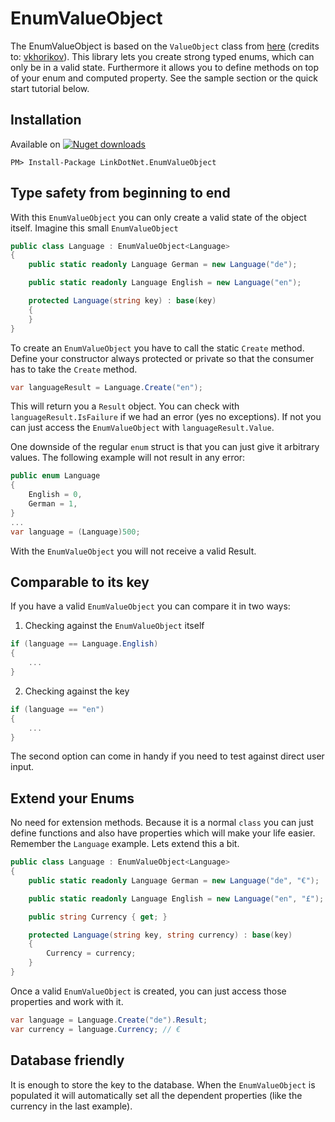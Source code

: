 # EnumValueObject

The EnumValueObject is based on the `ValueObject` class from [here](https://github.com/vkhorikov/CSharpFunctionalExtensions) (credits to: [vkhorikov](https://github.com/vkhorikov)).
This library lets you create strong typed enums, which can only be in a valid state. Furthermore it allows you to define methods on top of your enum and computed property. See the sample section or the quick start tutorial below.

## Installation

Available on [![Nuget downloads](https://img.shields.io/nuget/v/LinkDotNet.EnumValueObject.svg)](https://www.nuget.org/packages/LinkDotNet.EnumValueObject/)

	PM> Install-Package LinkDotNet.EnumValueObject

## Type safety from beginning to end
With this `EnumValueObject` you can only create a valid state of the object itself. Imagine this small `EnumValueObject`

```csharp
public class Language : EnumValueObject<Language>
{
    public static readonly Language German = new Language("de");

    public static readonly Language English = new Language("en");

    protected Language(string key) : base(key)
    {
    }
}
```

To create an `EnumValueObject` you have to call the static `Create` method. Define your constructor always protected or private so that the consumer has to take the `Create` method.
```csharp
var languageResult = Language.Create("en");
```
This will return you a `Result` object. You can check with `languageResult.IsFailure` if we had an error (yes no exceptions). If not you can just access the `EnumValueObject` with `languageResult.Value`.

One downside of the regular `enum` struct is that you can just give it arbitrary values. The following example will not result in any error:
```csharp
public enum Language
{
    English = 0,
    German = 1,
}
...
var language = (Language)500;
```
With the `EnumValueObject` you will not receive a valid Result.

## Comparable to its key
If you have a valid `EnumValueObject` you can compare it in two ways:

1. Checking against the `EnumValueObject` itself
```csharp
if (language == Language.English)
{
    ...
}
```

2. Checking against the key
```csharp
if (language == "en")
{
    ...
}
```

The second option can come in handy if you need to test against direct user input.

## Extend your Enums
No need for extension methods. Because it is a normal `class` you can just define functions and also have properties which will make your life easier. Remember the `Language` example. Lets extend this a bit.

```csharp
public class Language : EnumValueObject<Language>
{
    public static readonly Language German = new Language("de", "€");

    public static readonly Language English = new Language("en", "£");

    public string Currency { get; }

    protected Language(string key, string currency) : base(key)
    {
        Currency = currency;
    }
}
```

Once a valid `EnumValueObject` is created, you can just access those properties and work with it.
```csharp
var language = Language.Create("de").Result;
var currency = language.Currency; // €
```

## Database friendly
It is enough to store the key to the database. When the `EnumValueObject` is populated it will automatically set all the dependent properties (like the currency in the last example).
